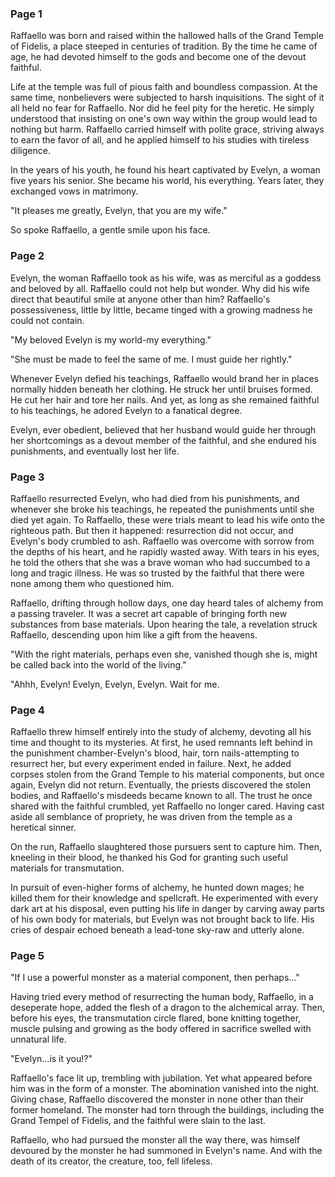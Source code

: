 ### Page 1
Raffaello was born and raised within the hallowed halls of the Grand Temple of Fidelis, a place steeped in centuries of tradition. By the time he came of age, he had devoted himself to the gods and become one of the devout faithful.

Life at the temple was full of pious faith and boundless compassion. At the same time, nonbelievers were subjected to harsh inquisitions. The sight of it all held no fear for Raffaello. Nor did he feel pity for the heretic. He simply understood that insisting on one's own way within the group would lead to nothing but harm. Raffaello carried himself with polite grace, striving always to earn the favor of all, and he applied himself to his studies with tireless diligence.

In the years of his youth, he found his heart captivated by Evelyn, a woman five years his senior. She became his world, his everything. Years later, they exchanged vows in matrimony.

"It pleases me greatly, Evelyn, that you are my wife."

So spoke Raffaello, a gentle smile upon his face.

### Page 2
Evelyn, the woman Raffaello took as his wife, was as merciful as a goddess and beloved by all. Raffaello could not help but wonder. Why did his wife direct that beautiful smile at anyone other than him? Raffaello's possessiveness, little by little, became tinged with a growing madness he could not contain.

"My beloved Evelyn is my world-my everything."

"She must be made to feel the same of me. I must guide her rightly."

Whenever Evelyn defied his teachings, Raffaello would brand her in places normally hidden beneath her clothing. He struck her until bruises formed. He cut her hair and tore her nails. And yet, as long as she remained faithful to his teachings, he adored Evelyn to a fanatical degree.

Evelyn, ever obedient, believed that her husband would guide her through her shortcomings as a devout member of the faithful, and she endured his punishments, and eventually lost her life.

### Page 3
Raffaello resurrected Evelyn, who had died from his punishments, and whenever she broke his teachings, he repeated the punishments until she died yet again. To Raffaello, these were trials meant to lead his wife onto the righteous path. But then it happened: resurrection did not occur, and Evelyn's body crumbled to ash. Raffaello was overcome with sorrow from the depths of his heart, and he rapidly wasted away. With tears in his eyes, he told the others that she was a brave woman who had succumbed to a long and tragic illness. He was so trusted by the faithful that there were none among them who questioned him.

Raffaello, drifting through hollow days, one day heard tales of alchemy from a passing traveler. It was a secret art capable of bringing forth new substances from base materials. Upon hearing the tale, a revelation struck Raffaello, descending upon him like a gift from the heavens.

"With the right materials, perhaps even she, vanished though she is, might be called back into the world of the living."

"Ahhh, Evelyn! Evelyn, Evelyn, Evelyn. Wait for me.


### Page 4
Raffaello threw himself entirely into the study of alchemy, devoting all his time and thought to its mysteries.  At first, he used remnants left behind in the punishment chamber-Evelyn's blood, hair, torn nails-attempting to resurrect her, but every experiment ended in failure. Next, he added corpses stolen from the Grand Temple to his material components, but once again, Evelyn did not return.  Eventually, the priests discovered the stolen bodies, and Raffaello's misdeeds became known to all.  The trust he once shared with the faithful crumbled, yet Raffaello no longer cared. Having cast aside all semblance of propriety, he was driven from the temple as a heretical sinner.

On the run, Raffaello slaughtered those pursuers sent to capture him. Then, kneeling in their blood, he thanked his God for granting such useful materials for transmutation.

In pursuit of even-higher forms of alchemy, he hunted down mages; he killed them for their knowledge and spellcraft.  He experimented with every dark art at his disposal, even putting his life in danger by carving away parts of his own body for materials, but Evelyn was not brought back to life.  His cries of despair echoed beneath a lead-tone sky-raw and utterly alone.

### Page 5

"If I use a powerful monster as a material component, then perhaps..."  

Having tried every method of resurrecting the human body, Raffaello, in a deseperate hope, added the flesh of a dragon to the alchemical array.  Then, before his eyes, the transmutation circle flared, bone knitting together, muscle pulsing and growing as the body offered in sacrifice swelled with unnatural life.  

"Evelyn...is it you!?"  

Raffaello's face lit up, trembling with jubilation.  Yet what appeared before him was in the form of a monster.  The abomination vanished into the night.  Giving chase, Raffaello discovered the monster in none other than their former homeland.  The monster had torn through the buildings, including the Grand Tempel of Fidelis, and the faithful were slain to the last.  

Raffaello, who had pursued the monster all the way there, was himself devoured by the monster he had summoned in Evelyn's name.  And with the death of its creator, the creature, too, fell lifeless.
